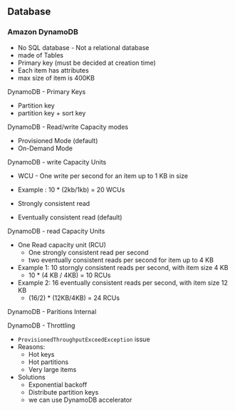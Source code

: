 ## Database


### Amazon DynamoDB
- No SQL database - Not a relational database
- made of Tables
- Primary key (must be decided at creation time)
- Each item has attributes
- max size of item is 400KB

DynamoDB - Primary Keys
- Partition key
- partition key + sort key


DynamoDB  -  Read/write Capacity modes
- Provisioned Mode (default)
- On-Demand Mode

DynamoDB - write Capacity Units
- WCU - One write per second for an item up to 1 KB in size
- Example : 10 * (2kb/1kb) = 20 WCUs

- Strongly consistent read
- Eventually consistent read (default)


DynamoDB - read Capacity Units
- One Read capacity unit (RCU)
    - One strongly consistent read per second
    - two eventually consistent reads per second for item up to 4 KB
- Example 1: 10 storngly consistent reads per second, with item size 4 KB
   - 10 * (4 KB / 4KB) = 10 RCUs
- Example 2: 16 eventually consistent reads per second, with item size 12 KB
  - (16/2) * (12KB/4KB) = 24 RCUs
 

DynamoDB - Paritions Internal

DynamoDB - Throttling
- `ProvisionedThroughputExceedException` issue
- Reasons:
    - Hot keys
    - Hot partitions
    - Very large items
- Solutions
    - Exponential backoff
    - Distribute partition keys
    - we can use DynamoDB accelerator
